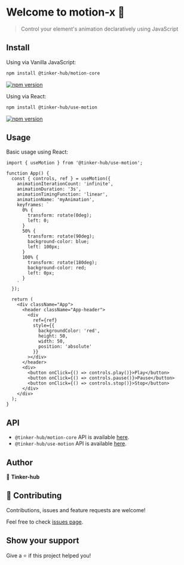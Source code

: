 # Welcome to motion-x 👋

> Control your element's animation declaratively using JavaScript 

## Install

Using via Vanilla JavaScript:
```sh
npm install @tinker-hub/motion-core
```

[![npm version](https://badge.fury.io/js/%40tinker-hub%2Fmotion-core.svg)](https://badge.fury.io/js/%40tinker-hub%2Fmotion-core)


Using via React:
```sh
npm install @tinker-hub/use-motion
```

[![npm version](https://badge.fury.io/js/%40tinker-hub%2Fuse-motion.svg)](https://badge.fury.io/js/%40tinker-hub%2Fuse-motion)

## Usage

Basic usage using React:

```JSX
import { useMotion } from '@tinker-hub/use-motion';

function App() {
  const { controls, ref } = useMotion({
    animationIterationCount: 'infinite',
    animationDuration: '3s',
    animationTimingFunction: 'linear',
    animationName: 'myAnimation',
    keyframes: `
      0% {
        transform: rotate(0deg);
        left: 0;
      }
      50% {
        transform: rotate(90deg);
        background-color: blue;
        left: 100px;
      }
      100% {
        transform: rotate(180deg);
        background-color: red;
        left: 0px;
      }
    `
  });

  return (
    <div className="App">
      <header className="App-header">
        <div
          ref={ref}
          style={{
            backgroundColor: 'red',
            height: 50,
            width: 50,
            position: 'absolute'
          }}
        ></div>
      </header>
      <div>
        <button onClick={() => controls.play()}>Play</button>
        <button onClick={() => controls.pause()}>Pause</button>
        <button onClick={() => controls.stop()}>Stop</button>
      </div>
    </div>
  );
}
```

## API

- `@tinker-hub/motion-core` API is available [here](https://github.com/tinker-hub/motion-x/tree/master/packages/motion-core).
- `@tinker-hub/use-motion` API is available [here](https://github.com/tinker-hub/motion-x/tree/master/packages/use-motion).


## Author

👤 **Tinker-hub**


## 🤝 Contributing

Contributions, issues and feature requests are welcome!

Feel free to check [issues page](https://github.com/tinker-hub/motion-x/issues). 

## Show your support

Give a ⭐️ if this project helped you!